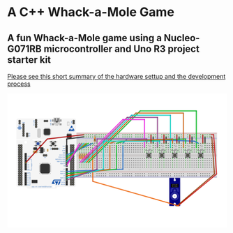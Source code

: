 # A C++ Whack-a-Mole Game
## A fun Whack-a-Mole game using a Nucleo-G071RB microcontroller and Uno R3 project starter kit

[Please see this short summary of the hardware settup and the development process](Whack-a-mole_Overview.pdf)

![And here is the hardware diagram for reference](Whack-a-mole_hardware.png)
